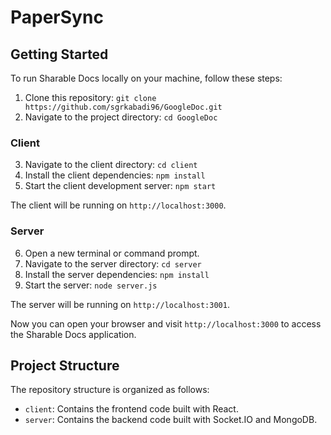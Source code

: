 # PaperSync

## Getting Started

To run Sharable Docs locally on your machine, follow these steps:

1. Clone this repository: `git clone https://github.com/sgrkabadi96/GoogleDoc.git`
2. Navigate to the project directory: `cd GoogleDoc`

### Client

3. Navigate to the client directory: `cd client`
4. Install the client dependencies: `npm install`
5. Start the client development server: `npm start`

The client will be running on `http://localhost:3000`.

### Server

6. Open a new terminal or command prompt.
7. Navigate to the server directory: `cd server`
8. Install the server dependencies: `npm install`
9. Start the server: `node server.js`

The server will be running on `http://localhost:3001`.

Now you can open your browser and visit `http://localhost:3000` to access the Sharable Docs application.


## Project Structure

The repository structure is organized as follows:

- `client`: Contains the frontend code built with React.
- `server`: Contains the backend code built with Socket.IO and MongoDB.


